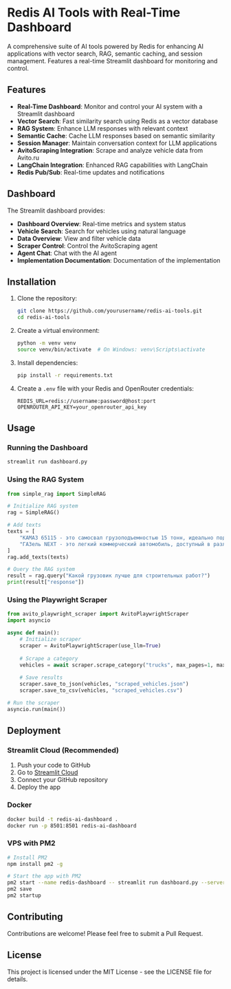 # Redis AI Tools with Real-Time Dashboard

A comprehensive suite of AI tools powered by Redis for enhancing AI applications with vector search, RAG, semantic caching, and session management. Features a real-time Streamlit dashboard for monitoring and control.

## Features

- **Real-Time Dashboard**: Monitor and control your AI system with a Streamlit dashboard
- **Vector Search**: Fast similarity search using Redis as a vector database
- **RAG System**: Enhance LLM responses with relevant context
- **Semantic Cache**: Cache LLM responses based on semantic similarity
- **Session Manager**: Maintain conversation context for LLM applications
- **AvitoScraping Integration**: Scrape and analyze vehicle data from Avito.ru
- **LangChain Integration**: Enhanced RAG capabilities with LangChain
- **Redis Pub/Sub**: Real-time updates and notifications

## Dashboard

The Streamlit dashboard provides:

- **Dashboard Overview**: Real-time metrics and system status
- **Vehicle Search**: Search for vehicles using natural language
- **Data Overview**: View and filter vehicle data
- **Scraper Control**: Control the AvitoScraping agent
- **Agent Chat**: Chat with the AI agent
- **Implementation Documentation**: Documentation of the implementation

## Installation

1. Clone the repository:
   ```bash
   git clone https://github.com/yourusername/redis-ai-tools.git
   cd redis-ai-tools
   ```

2. Create a virtual environment:
   ```bash
   python -m venv venv
   source venv/bin/activate  # On Windows: venv\Scripts\activate
   ```

3. Install dependencies:
   ```bash
   pip install -r requirements.txt
   ```

4. Create a `.env` file with your Redis and OpenRouter credentials:
   ```
   REDIS_URL=redis://username:password@host:port
   OPENROUTER_API_KEY=your_openrouter_api_key
   ```

## Usage

### Running the Dashboard

```bash
streamlit run dashboard.py
```

### Using the RAG System

```python
from simple_rag import SimpleRAG

# Initialize RAG system
rag = SimpleRAG()

# Add texts
texts = [
    "КАМАЗ 65115 - это самосвал грузоподъемностью 15 тонн, идеально подходит для строительных работ.",
    "ГАЗель NEXT - это легкий коммерческий автомобиль, доступный в различных модификациях."
]
rag.add_texts(texts)

# Query the RAG system
result = rag.query("Какой грузовик лучше для строительных работ?")
print(result["response"])
```

### Using the Playwright Scraper

```python
from avito_playwright_scraper import AvitoPlaywrightScraper
import asyncio

async def main():
    # Initialize scraper
    scraper = AvitoPlaywrightScraper(use_llm=True)
    
    # Scrape a category
    vehicles = await scraper.scrape_category("trucks", max_pages=1, max_vehicles=3)
    
    # Save results
    scraper.save_to_json(vehicles, "scraped_vehicles.json")
    scraper.save_to_csv(vehicles, "scraped_vehicles.csv")

# Run the scraper
asyncio.run(main())
```

## Deployment

### Streamlit Cloud (Recommended)

1. Push your code to GitHub
2. Go to [Streamlit Cloud](https://streamlit.io/cloud)
3. Connect your GitHub repository
4. Deploy the app

### Docker

```bash
docker build -t redis-ai-dashboard .
docker run -p 8501:8501 redis-ai-dashboard
```

### VPS with PM2

```bash
# Install PM2
npm install pm2 -g

# Start the app with PM2
pm2 start --name redis-dashboard -- streamlit run dashboard.py --server.port=80 --server.address=0.0.0.0
pm2 save
pm2 startup
```

## Contributing

Contributions are welcome! Please feel free to submit a Pull Request.

## License

This project is licensed under the MIT License - see the LICENSE file for details.
